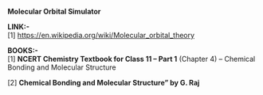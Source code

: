  
****Molecular Orbital Simulator****<br>

****LINK:-****<br>
[1] https://en.wikipedia.org/wiki/Molecular_orbital_theory<br>
 

****BOOKS:-****<br>
[1] ****NCERT Chemistry Textbook for Class 11 – Part 1**** (Chapter 4) – Chemical Bonding and Molecular Structure<br> 

[2] ****Chemical Bonding and Molecular Structure” by G. Raj****<br>
 
 
